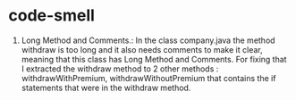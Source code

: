 code-smell
==========

1. Long Method and Comments.: In the class company.java the method withdraw is too long and it also needs comments to make it clear, meaning that this class has Long Method and Comments. For fixing that I extracted the withdraw method to 2 other methods : withdrawWithPremium, withdrawWithoutPremium that contains the if statements that were in the withdraw method.
